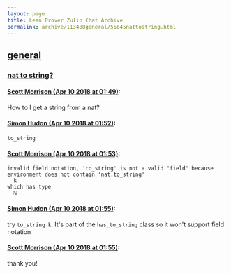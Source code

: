 ```yaml
---
layout: page
title: Lean Prover Zulip Chat Archive 
permalink: archive/113488general/55645nattostring.html
---
```


## [general](index.html)
### [nat to string?](55645nattostring.html)

#### [Scott Morrison (Apr 10 2018 at 01:49)](https://leanprover.zulipchat.com/#narrow/stream/113488-general/topic/nat%20to%20string%3F/near/124861127):
How to I get a string from a nat?

#### [Simon Hudon (Apr 10 2018 at 01:52)](https://leanprover.zulipchat.com/#narrow/stream/113488-general/topic/nat%20to%20string%3F/near/124861272):
`to_string`

#### [Scott Morrison (Apr 10 2018 at 01:53)](https://leanprover.zulipchat.com/#narrow/stream/113488-general/topic/nat%20to%20string%3F/near/124861290):
````
invalid field notation, 'to_string' is not a valid "field" because environment does not contain 'nat.to_string'
  k
which has type
  ℕ
````

#### [Simon Hudon (Apr 10 2018 at 01:55)](https://leanprover.zulipchat.com/#narrow/stream/113488-general/topic/nat%20to%20string%3F/near/124861356):
try `to_string k`. It's part of the `has_to_string` class so it won't support field notation

#### [Scott Morrison (Apr 10 2018 at 01:55)](https://leanprover.zulipchat.com/#narrow/stream/113488-general/topic/nat%20to%20string%3F/near/124861359):
thank you!

